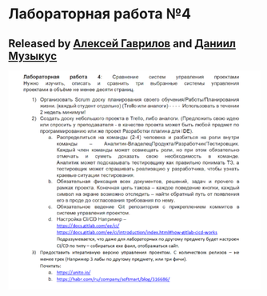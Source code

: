 # Лабораторная работа №4 
## Released by [Алексей Гаврилов](https://github.com/Solidbush) and [Даниил Музыкус](https://github.com/dmuzikus)
<img src="https://github.com/Solidbush/ScreenShots/blob/master/Image_for_lab4.png" alt="">

